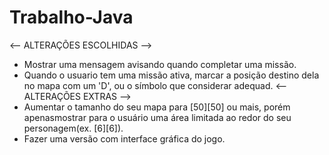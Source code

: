 # Trabalho-Java
<-- ALTERAÇÕES ESCOLHIDAS -->
- Mostrar uma mensagem avisando quando completar uma missão.
- Quando o usuario tem uma missão ativa, marcar a posição destino dela no mapa com um 'D', ou o símbolo que considerar adequad.
<-- ALTERAÇÕES EXTRAS -->
- Aumentar o tamanho do seu mapa para [50][50] ou mais, porém apenasmostrar para o usuário uma área limitada ao redor do seu personagem(ex. [6][6]).
- Fazer uma versão com interface gráfica do jogo.
